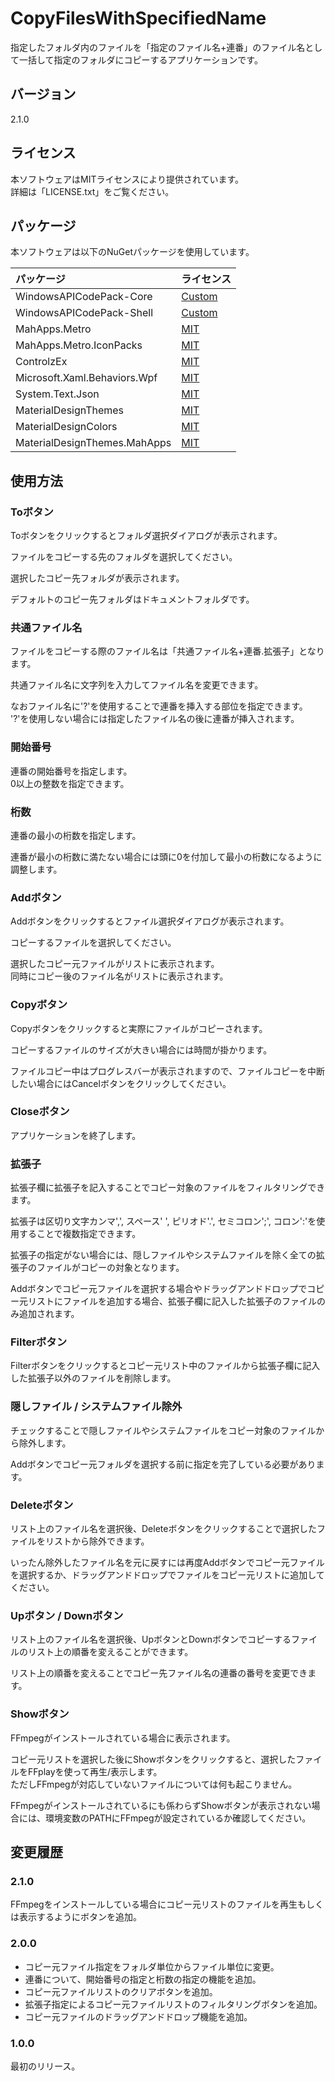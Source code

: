 # CopyFilesWithSpecifiedName #

指定したフォルダ内のファイルを「指定のファイル名+連番」のファイル名として一括して指定のフォルダにコピーするアプリケーションです。  

## バージョン ##

2.1.0

## ライセンス ##

本ソフトウェアはMITライセンスにより提供されています。  
詳細は「LICENSE.txt」をご覧ください。  

## パッケージ ##

本ソフトウェアは以下のNuGetパッケージを使用しています。  

| パッケージ                   | ライセンス                                                                                     |
|:-----------------------------|:-----------------------------------------------------------------------------------------------|
| WindowsAPICodePack-Core      | [Custom](https://github.com/aybe/Windows-API-Code-Pack-1.1/blob/master/LICENCE)                |
| WindowsAPICodePack-Shell     | [Custom](https://github.com/aybe/Windows-API-Code-Pack-1.1/blob/master/LICENCE)                |
| MahApps.Metro                | [MIT](https://github.com/MahApps/MahApps.Metro/blob/develop/LICENSE)                           |
| MahApps.Metro.IconPacks      | [MIT](https://github.com/MahApps/MahApps.Metro.IconPacks/blob/develop/LICENSE)                 |
| ControlzEx                   | [MIT](https://github.com/ControlzEx/ControlzEx/blob/develop/LICENSE)                           |
| Microsoft.Xaml.Behaviors.Wpf | [MIT](https://github.com/microsoft/XamlBehaviorsWpf/blob/master/LICENSE)                       |
| System.Text.Json             | [MIT](https://www.nuget.org/packages/System.Text.Json/4.7.2/license)                           |
| MaterialDesignThemes         | [MIT](https://github.com/MaterialDesignInXAML/MaterialDesignInXamlToolkit/blob/master/LICENSE) |
| MaterialDesignColors         | [MIT](https://github.com/MaterialDesignInXAML/MaterialDesignInXamlToolkit/blob/master/LICENSE) |
| MaterialDesignThemes.MahApps | [MIT](https://github.com/MaterialDesignInXAML/MaterialDesignInXamlToolkit/blob/master/LICENSE) |

## 使用方法 ##

### Toボタン ###

Toボタンをクリックするとフォルダ選択ダイアログが表示されます。

ファイルをコピーする先のフォルダを選択してください。

選択したコピー先フォルダが表示されます。

デフォルトのコピー先フォルダはドキュメントフォルダです。

### 共通ファイル名 ###

ファイルをコピーする際のファイル名は「共通ファイル名+連番.拡張子」となります。

共通ファイル名に文字列を入力してファイル名を変更できます。

なおファイル名に'?'を使用することで連番を挿入する部位を指定できます。  
'?'を使用しない場合には指定したファイル名の後に連番が挿入されます。

### 開始番号 ###

連番の開始番号を指定します。  
0以上の整数を指定できます。

### 桁数 ###

連番の最小の桁数を指定します。

連番が最小の桁数に満たない場合には頭に0を付加して最小の桁数になるように調整します。

### Addボタン ###

Addボタンをクリックするとファイル選択ダイアログが表示されます。

コピーするファイルを選択してください。

選択したコピー元ファイルがリストに表示されます。  
同時にコピー後のファイル名がリストに表示されます。

### Copyボタン ###

Copyボタンをクリックすると実際にファイルがコピーされます。

コピーするファイルのサイズが大きい場合には時間が掛かります。

ファイルコピー中はプログレスバーが表示されますので、ファイルコピーを中断したい場合にはCancelボタンをクリックしてください。

### Closeボタン ###

アプリケーションを終了します。

### 拡張子 ###

拡張子欄に拡張子を記入することでコピー対象のファイルをフィルタリングできます。

拡張子は区切り文字カンマ',', スペース' ', ピリオド'.', セミコロン';', コロン':'を使用することで複数指定できます。

拡張子の指定がない場合には、隠しファイルやシステムファイルを除く全ての拡張子のファイルがコピーの対象となります。

Addボタンでコピー元ファイルを選択する場合やドラッグアンドドロップでコピー元リストにファイルを追加する場合、拡張子欄に記入した拡張子のファイルのみ追加されます。

### Filterボタン ###

Filterボタンをクリックするとコピー元リスト中のファイルから拡張子欄に記入した拡張子以外のファイルを削除します。

### 隠しファイル / システムファイル除外 ###

チェックすることで隠しファイルやシステムファイルをコピー対象のファイルから除外します。

Addボタンでコピー元フォルダを選択する前に指定を完了している必要があります。

### Deleteボタン ###

リスト上のファイル名を選択後、Deleteボタンをクリックすることで選択したファイルをリストから除外できます。

いったん除外したファイル名を元に戻すには再度Addボタンでコピー元ファイルを選択するか、ドラッグアンドドロップでファイルをコピー元リストに追加してください。

### Upボタン / Downボタン ###

リスト上のファイル名を選択後、UpボタンとDownボタンでコピーするファイルのリスト上の順番を変えることができます。

リスト上の順番を変えることでコピー先ファイル名の連番の番号を変更できます。

### Showボタン ###

FFmpegがインストールされている場合に表示されます。

コピー元リストを選択した後にShowボタンをクリックすると、選択したファイルをFFplayを使って再生/表示します。  
ただしFFmpegが対応していないファイルについては何も起こりません。

FFmpegがインストールされているにも係わらずShowボタンが表示されない場合には、環境変数のPATHにFFmpegが設定されているか確認してください。

## 変更履歴 ##

### 2.1.0 ###

FFmpegをインストールしている場合にコピー元リストのファイルを再生もしくは表示するようにボタンを追加。

### 2.0.0 ###

- コピー元ファイル指定をフォルダ単位からファイル単位に変更。
- 連番について、開始番号の指定と桁数の指定の機能を追加。
- コピー元ファイルリストのクリアボタンを追加。
- 拡張子指定によるコピー元ファイルリストのフィルタリングボタンを追加。
- コピー元ファイルのドラッグアンドドロップ機能を追加。

### 1.0.0 ###

最初のリリース。
